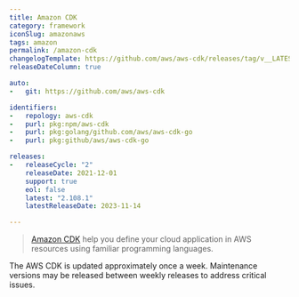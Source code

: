 ```yaml
---
title: Amazon CDK
category: framework
iconSlug: amazonaws
tags: amazon
permalink: /amazon-cdk
changelogTemplate: https://github.com/aws/aws-cdk/releases/tag/v__LATEST__
releaseDateColumn: true

auto:
-   git: https://github.com/aws/aws-cdk

identifiers:
-   repology: aws-cdk
-   purl: pkg:npm/aws-cdk
-   purl: pkg:golang/github.com/aws/aws-cdk-go
-   purl: pkg:github/aws/aws-cdk-go

releases:
-   releaseCycle: "2"
    releaseDate: 2021-12-01
    support: true
    eol: false
    latest: "2.108.1"
    latestReleaseDate: 2023-11-14

---
```


> [Amazon CDK](https://aws.amazon.com/cdk/) help you define your cloud application in AWS resources using familiar programming languages.

The AWS CDK is updated approximately once a week. Maintenance versions may be released between weekly releases to address critical issues.
